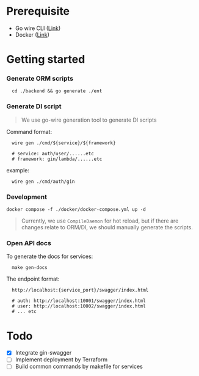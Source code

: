 # Prerequisite
- Go wire CLI ([Link](https://github.com/google/wire?tab=readme-ov-file))
- Docker ([Link](https://docs.docker.com/desktop/install/mac-install/#system-requirements))
  

# Getting started
### Generate ORM scripts
```shell
  cd ./backend && go generate ./ent
``` 

### Generate DI script
>  We use go-wire generation tool to generate DI scripts

Command format:

```shell
  wire gen ./cmd/${service}/${framework}

  # service: auth/user/......etc
  # framework: gin/lambda/......etc
```

example:
```shell
  wire gen ./cmd/auth/gin
```

### Development
```shell
docker compose -f ./docker/docker-compose.yml up -d
```
> Currently, we use `CompileDaemon` for hot reload, but if there are changes relate to ORM/DI, we should manually generate the scripts.

### Open API docs
To generate the docs for services:
```shell
  make gen-docs
```

The endpoint format:
```shell
  http://localhost:{service_port}/swagger/index.html

  # auth: http://localhost:10001/swagger/index.html
  # user: http://localhost:10002/swagger/index.html
  # ... etc
```


# Todo
- [X] Integrate gin-swagger 
- [ ] Implement deployment by Terraform
- [ ] Build common commands by makefile for services 